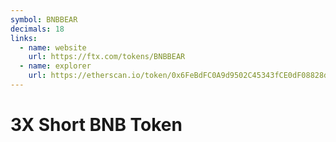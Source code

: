 ```yaml
---
symbol: BNBBEAR
decimals: 18
links:
  - name: website
    url: https://ftx.com/tokens/BNBBEAR
  - name: explorer
    url: https://etherscan.io/token/0x6FeBdFC0A9d9502C45343fCE0dF08828dEF44795
---
```


# 3X Short BNB Token
